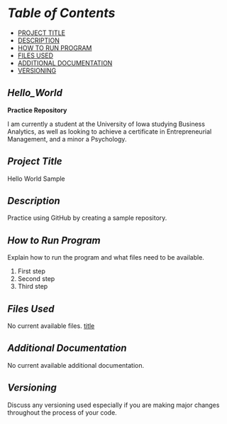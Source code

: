 # *Table of Contents*

- [PROJECT TITLE](#Project-Title)
- [DESCRIPTION](#Description)
- [HOW TO RUN PROGRAM](#How-to-run-program)
- [FILES USED](#files-used)
- [ADDITIONAL DOCUMENTATION](#additional-documentation)
- [VERSIONING](#versioning)

## *Hello_World*
**Practice Repository**

I am currently a student at the University of Iowa studying Business Analytics, as well as looking to achieve a certificate in Entrepreneurial Management, and a minor a Psychology. 

## *Project Title*
Hello World Sample

## *Description*
Practice using GitHub by creating a sample repository.

## *How to Run Program*
Explain how to run the program and what files need to be available.
1. First step
2. Second step
3. Third step

## *Files Used*
No current available files.
[title](https://www.example.com)

## *Additional Documentation*
No current available additional documentation.

## *Versioning*
Discuss any versioning used especially if you are making major changes throughout the process of your code.
